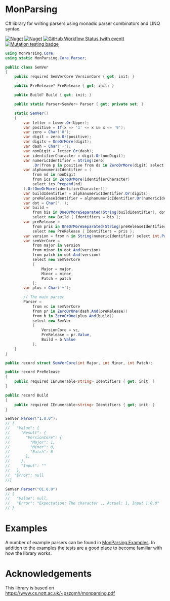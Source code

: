 # MonParsing

C# library for writing parsers using monadic parser combinators and LINQ syntax.

[![Nuget](https://img.shields.io/nuget/v/MonParsing)](https://www.nuget.org/packages/MonParsing)
[![Nuget](https://img.shields.io/nuget/dt/MonParsing)](https://www.nuget.org/packages/MonParsing)
[![GitHub Workflow Status (with event)](https://img.shields.io/github/actions/workflow/status/rcjorgensen/monparsing-csharp/ci.yaml?event=push)](https://github.com/rcjorgensen/monparsing-csharp/actions/workflows/ci.yaml)
[![Mutation testing badge](https://img.shields.io/endpoint?label=mutation%20score&url=https%3A%2F%2Fbadge-api.stryker-mutator.io%2Fgithub.com%2Frcjorgensen%2Fmonparsing-csharp%2Fmain)](https://dashboard.stryker-mutator.io/reports/github.com/rcjorgensen/monparsing-csharp/main)

```csharp
using MonParsing.Core;
using static MonParsing.Core.Parser;

public class SemVer
{
    public required SemVerCore VersionCore { get; init; }

    public PreRelease? PreRelease { get; init; }

    public Build? Build { get; init; }

    public static Parser<SemVer> Parser { get; private set; }

    static SemVer()
    {
        var letter = Lower.Or(Upper);
        var positive = If(x => '1' <= x && x <= '9');
        var zero = Char('0');
        var digit = zero.Or(positive);
        var digits = OneOrMore(digit);
        var dash = Char('-');
        var nonDigit = letter.Or(dash);
        var identifierCharacter = digit.Or(nonDigit);
        var numericIdentifier = String(zero)
            .Or(from p in positive from ds in ZeroOrMore(digit) select ds.Prepend(p));
        var alphanumericIdentifier = (
            from nd in nonDigit
            from ics in ZeroOrMore(identifierCharacter)
            select ics.Prepend(nd)
        ).Or(OneOrMore(identifierCharacter));
        var buildIdentifier = alphanumericIdentifier.Or(digits);
        var preReleaseIdentifier = alphanumericIdentifier.Or(numericIdentifier);
        var dot = Char('.');
        var build =
            from bis in OneOrMoreSeparated(String(buildIdentifier), dot)
            select new Build { Identifiers = bis };
        var preRelease =
            from pris in OneOrMoreSeparated(String(preReleaseIdentifier), dot)
            select new PreRelease { Identifiers = pris };
        var version = from n in String(numericIdentifier) select int.Parse(n);
        var semVerCore =
            from major in version
            from minor in dot.And(version)
            from patch in dot.And(version)
            select new SemVerCore
            {
                Major = major,
                Minor = minor,
                Patch = patch
            };
        var plus = Char('+');

        // The main parser
        Parser =
            from vc in semVerCore
            from pr in ZeroOrOne(dash.And(preRelease))
            from b in ZeroOrOne(plus.And(build))
            select new SemVer
            {
                VersionCore = vc,
                PreRelease = pr.Value,
                Build = b.Value
            };
    }
}

public record struct SemVerCore(int Major, int Minor, int Patch);

public record PreRelease
{
    public required IEnumerable<string> Identifiers { get; init; }
}

public record Build
{
    public required IEnumerable<string> Identifiers { get; init; }
}

SemVer.Parser("1.0.0");
// {
//   "Value": {
//     "Result": {
//       "VersionCore": {
//         "Major": 1,
//         "Minor": 0,
//         "Patch": 0
//       },
//     },
//     "Input": ""
//   },
//  "Error": null
//}

SemVer.Parser("01.0.0")
// {
//   "Value": null,
//   "Error": "Expectation: The character ., Actual: 1, Input 1.0.0"
// }
```

# Examples

A number of example parsers can be found in [MonParsing.Examples](https://github.com/rcjorgensen/monparsing/tree/main/src/MonParsing.Examples). In addition to the examples the [tests](https://github.com/rcjorgensen/monparsing/tree/main/tests) are a good place to become familiar with how the library works.

# Acknowledgements

This library is based on https://www.cs.nott.ac.uk/~pszgmh/monparsing.pdf
